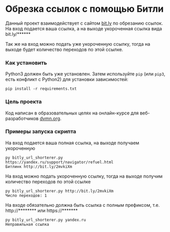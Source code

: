 # Обрезка ссылок с помощью Битли
Данный проект взаимодействует с сайтом [bit.ly](https://bit.ly) по обрезанию ссылок.
На вход подается ваша ссылка, а на выходе укороченная ссылка вида bit.ly/******

Так же на вход можно подать уже укороченную ссылку, тогда на выходе будет количество переходов по этой ссылке. 


### Как установить

Python3 должен быть уже установлен. 
Затем используйте `pip` (или `pip3`, есть конфликт с Python2) для установки зависимостей:
```
pip install -r requirements.txt
```

### Цель проекта

Код написан в образовательных целях на онлайн-курсе для веб-разработчиков [dvmn.org](https://dvmn.org/).

### Примеры запуска скрипта

На вход подается ваша полная ссылка, на выходе получаем укороченную 
```
py bitly_url_shorterer.py https://yandex.ru/support/navigator/refuel.html 
Битлинк http://bit.ly/2mvkiXm
```
На вход можно подать укороченную ссылку, тогда на выходе получим количество переходов по этой ссылке
```
py bitly_url_shorterer.py http://bit.ly/2mvkiXm
Число переходов: 1
```
На входе обязательно должна быть ссылка с полным префиксом, т.е. http://******** или  https://*******
```
py bitly_url_shorterer.py yandex.ru
Неправильная ссылка
```
